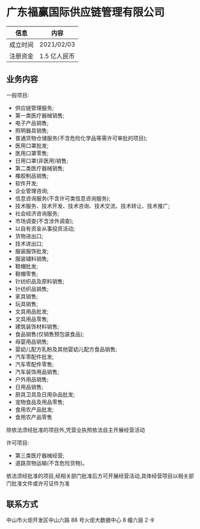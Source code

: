 # 广东福赢国际供应链管理有限公司

| 信息 | 内容 |
| --- | --- |
| 成立时间 | 2021/02/03 |
| 注册资金 | 1.5 亿人民币 |

## 业务内容

一般项目:
* 供应链管理服务;
* 第一类医疗器械销售;
* 电子产品销售;
* 照明器具销售;
* 普通货物仓储服务(不含危险化学品等需许可审批的项目);
* 医用口罩批发;
* 医用口罩零售;
* 日用口罩(非医用)销售;
* 第二类医疗器械销售;
* 橡胶制品销售;
* 软件开发;
* 企业管理咨询;
* 信息咨询服务(不含许可类信息咨询服务);
* 技术服务、技术开发、技术咨询、技术交流、技术转让、技术推广;
* 社会经济咨询服务;
* 市场调查(不含涉外调查);
* 以自有资金从事投资活动;
* 货物进出口;
* 技术进出口;
* 服装服饰批发;
* 服装辅料销售;
* 鞋帽批发;
* 鞋帽零售;
* 针纺织品及原料销售;
* 针纺织品销售;
* 家具销售;
* 玩具销售;
* 文具用品批发;
* 文具用品零售;
* 建筑装饰材料销售;
* 食品销售(仅销售预包装食品);
* 母婴用品销售;
* 婴幼儿配方乳粉及其他婴幼儿配方食品销售;
* 汽车零配件批发;
* 汽车零配件零售;
* 汽车装饰用品销售;
* 户外用品销售;
* 日用品销售;
* 厨具卫具及日用杂品批发;
* 宠物食品及用品零售;
* 食用农产品批发;
* 食用农产品零售

除依法须经批准的项目外,凭营业执照依法自主开展经营活动

许可项目:
* 第三类医疗器械经营;
* 道路货物运输(不含危险货物)。

依法须经批准的项目,经相关部门批准后方可开展经营活动,具体经营项目以相关部门批准文件或许可证件为准

## 联系方式

中山市火炬开发区中山六路 88 号火炬大数据中心 8 幢六层 2 卡
